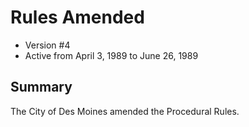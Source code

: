 # Rules Amended

- Version #4
- Active from April 3, 1989 to June 26, 1989 

## Summary

The City of Des Moines amended the Procedural Rules.
